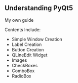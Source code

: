 ## Understanding PyQt5
<span>My own guide</span>

Contents Include:
- Simple Window Creation
- Label Creation
- Button Creation
- QLineEdit Widget
- Images
- CheckBoxes
- ComboBox
- RadioBox
